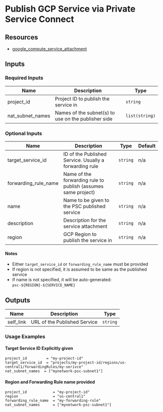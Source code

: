 # Publish GCP Service via Private Service Connect

## Resources

- [google_compute_service_attachment](https://registry.terraform.io/providers/hashicorp/google/latest/docs/resources/compute_service_attachment)

## Inputs

### Required Inputs

| Name | Description | Type |
|------|-------------|------|
| project\_id | Project ID to publish the service in | `string` | 
| nat\_subnet\_names | Names of the subnet(s) to use on the publisher side | `list(string)` | 

### Optional Inputs

| Name | Description | Type | Default |
|------|-------------|------|---------|
| target\_service\_id | ID of the Published Service.  Usually a forwarding rule | `string` | n/a |
| forwarding\_rule\_name | Name of the forwarding rule to publish (assumes same project) | `string` | n/a |
| name | Name to be given to the PSC published service  | `string` | n/a |
| description | Description for the service attachment | `string` | n/a |
| region | GCP Region to publish the service in | `string` | n/a |

#### Notes

- Either `target_service_id` or `forwarding_rule_name` must be provided
- If region is not specified, it is assumed to be same as the published service
- If name is not specified, it will be auto-generated: `psc-${REGION}-${SERVICE_NAME}`

## Outputs

| Name | Description | Type |
|------|-------------|------|
| self_link | URL of the Published Service | `string` |

### Usage Examples

#### Target Service ID Explicitly given

```
project_id         = "my-project-id"
target_service_id  = "projects/my-project-id/regions/us-central1/forwardingRules/my-serivce"
nat_subnet_names  = ["mynetwork-psc-subnet1"]
```

#### Region and Forwarding Rule name provided

```
project_id            = "my-project-id"
region                = "us-central1"
forwarding_rule_name  = "my-forwarding-rule"
nat_subnet_names      = ["mynetwork-psc-subnet1"]
```
